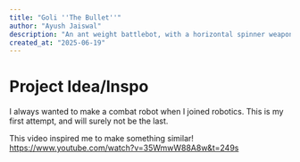 ```yaml
---
title: "Goli ''The Bullet''"
author: "Ayush Jaiswal"
description: "An ant weight battlebot, with a horizontal spinner weapon"
created_at: "2025-06-19"
---
```


# Project Idea/Inspo
I always wanted to make a combat robot when I joined robotics. This is my first attempt, and will surely not be the last.

This video inspired me to make something similar! <br>
https://www.youtube.com/watch?v=35WmwW88A8w&t=249s 

